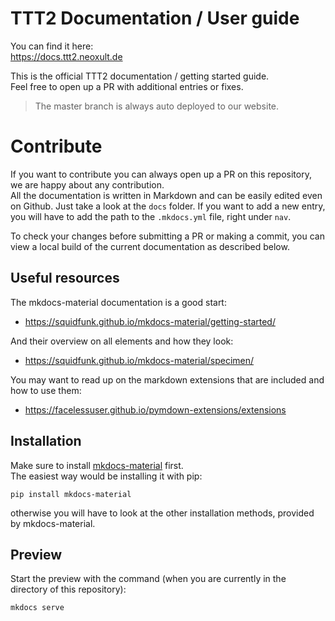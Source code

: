 # TTT2 Documentation / User guide

You can find it here:  
https://docs.ttt2.neoxult.de

This is the official TTT2 documentation / getting started guide.  
Feel free to open up a PR with additional entries or fixes.

> The master branch is always auto deployed to our website.

# Contribute

If you want to contribute you can always open up a PR on this repository, we are happy about any contribution.  
All the documentation is written in Markdown and can be easily edited even on Github. Just take a look at the `docs` folder.
If you want to add a new entry, you will have to add the path to the `.mkdocs.yml` file, right under `nav`.

To check your changes before submitting a PR or making a commit, you can view a local build of the current documentation as described below.

## Useful resources

The mkdocs-material documentation is a good start:
- https://squidfunk.github.io/mkdocs-material/getting-started/

And their overview on all elements and how they look:
- https://squidfunk.github.io/mkdocs-material/specimen/

You may want to read up on the markdown extensions that are included and how to use them:
- https://facelessuser.github.io/pymdown-extensions/extensions

## Installation

Make sure to install [mkdocs-material](https://github.com/squidfunk/mkdocs-material) first.  
The easiest way would be installing it with pip:
```
pip install mkdocs-material
```

otherwise you will have to look at the other installation methods, provided by mkdocs-material.

## Preview

Start the preview with the command (when you are currently in the directory of this repository):

```
mkdocs serve
```
